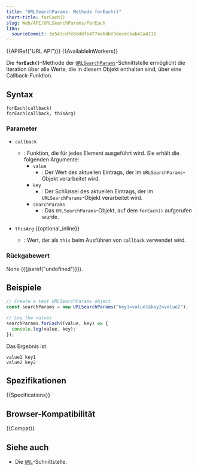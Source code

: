 ```yaml
---
title: "URLSearchParams: Methode forEach()"
short-title: forEach()
slug: Web/API/URLSearchParams/forEach
l10n:
  sourceCommit: 3e543cdfe8dddfb4774a64bf3decdcbab42a4111
---
```


{{APIRef("URL API")}} {{AvailableInWorkers}}

Die **`forEach()`**-Methode der [`URLSearchParams`](/de/docs/Web/API/URLSearchParams)-Schnittstelle ermöglicht die Iteration über alle Werte, die in diesem Objekt enthalten sind, über eine Callback-Funktion.

## Syntax

```js-nolint
forEach(callback)
forEach(callback, thisArg)
```

### Parameter

- `callback`

  - : Funktion, die für jedes Element ausgeführt wird. Sie erhält die folgenden Argumente:
    - `value`
      - : Der Wert des aktuellen Eintrags, der im `URLSearchParams`-Objekt verarbeitet wird.
    - `key`
      - : Der Schlüssel des aktuellen Eintrags, der im `URLSearchParams`-Objekt verarbeitet wird.
    - `searchParams`
      - : Das `URLSearchParams`-Objekt, auf dem `forEach()` aufgerufen wurde.

- `thisArg` {{optional_inline}}
  - : Wert, der als `this` beim Ausführen von `callback` verwendet wird.

### Rückgabewert

None ({{jsxref("undefined")}}).

## Beispiele

```js
// Create a test URLSearchParams object
const searchParams = new URLSearchParams("key1=value1&key2=value2");

// Log the values
searchParams.forEach((value, key) => {
  console.log(value, key);
});
```

Das Ergebnis ist:

```plain
value1 key1
value2 key2
```

## Spezifikationen

{{Specifications}}

## Browser-Kompatibilität

{{Compat}}

## Siehe auch

- Die [`URL`](/de/docs/Web/API/URL)-Schnittstelle.
